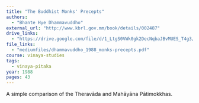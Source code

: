 ```yaml
---
title: "The Buddhist Monks' Precepts"
authors:
  - "Bhante Hye Dhammavuddho"
external_url: "http://www.kbrl.gov.mm/book/details/002487"
drive_links:
  - "https://drive.google.com/file/d/1_LtgS0VWk0gk2DecNqbaJBvMUES_T4g3/view?usp=drivesdk"
file_links:
  - "mediumfiles/dhammavuddho_1988_monks-precepts.pdf"
course: vinaya-studies
tags:
  - vinaya-pitaka
year: 1988
pages: 43
---
```


A simple comparison of the Theravāda and Mahāyāna Pātimokkhas.
